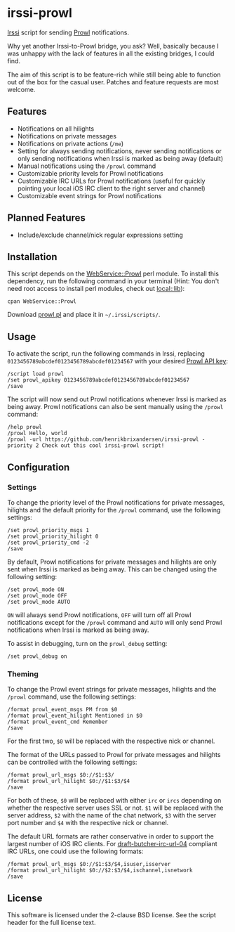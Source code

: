 # irssi-prowl

[Irssi](http://www.irssi.org/) script for sending [Prowl](http://www.prowlapp.com/) notifications.

Why yet another Irssi-to-Prowl bridge, you ask?
Well, basically because I was unhappy with the lack of features in all the existing bridges, I could find.

The aim of this script is to be feature-rich while still being able to function out of the box for the casual user.
Patches and feature requests are most welcome.

## Features

* Notifications on all hilights
* Notifications on private messages
* Notifications on private actions (``/me``)
* Setting for always sending notifications, never sending notifications or only sending notifications when Irssi is marked as being away (default)
* Manual notifications using the ``/prowl`` command
* Customizable priority levels for Prowl notifications
* Customizable IRC URLs for Prowl notifications (useful for quickly pointing your local iOS IRC client to the right server and channel)
* Customizable event strings for Prowl notifications

## Planned Features

* Include/exclude channel/nick regular expressions setting

## Installation

This script depends on the
[WebService::Prowl](http://search.cpan.org/dist/WebService-Prowl/)
perl module. To install this dependency, run the following command in
your terminal (Hint: You don't need root access to install perl
modules, check out
[local::lib](http://search.cpan.org/dist/local-lib/)):

    cpan WebService::Prowl

Download
[prowl.pl](https://raw.github.com/henrikbrixandersen/irssi-prowl/master/prowl.pl)
and place it in ``~/.irssi/scripts/``.

## Usage

To activate the script, run the following commands in Irssi, replacing
``0123456789abcdef0123456789abcdef01234567`` with your desired [Prowl
API key](https://www.prowlapp.com/api_settings.php):

    /script load prowl
    /set prowl_apikey 0123456789abcdef0123456789abcdef01234567
    /save

The script will now send out Prowl notifications whenever Irssi is
marked as being away. Prowl notifications can also be sent manually
using the ``/prowl`` command:

    /help prowl
    /prowl Hello, world
    /prowl -url https://github.com/henrikbrixandersen/irssi-prowl -priority 2 Check out this cool irssi-prowl script!

## Configuration

### Settings

To change the priority level of the Prowl notifications for private
messages, hilights and the default priority for the ``/prowl``
command, use the following settings:

    /set prowl_priority_msgs 1
    /set prowl_priority_hilight 0
    /set prowl_priority_cmd -2
    /save

By default, Prowl notifications for private messages and hilights are
only sent when Irssi is marked as being away. This can be changed
using the following setting:

    /set prowl_mode ON
    /set prowl_mode OFF
    /set prowl_mode AUTO

``ON`` will always send Prowl notifications, ``OFF`` will turn off all
Prowl notifications except for the ``/prowl`` command and ``AUTO``
will only send Prowl notifications when Irssi is marked as being away.

To assist in debugging, turn on the ``prowl_debug`` setting:

    /set prowl_debug on

### Theming

To change the Prowl event strings for private messages, hilights and
the ``/prowl`` command, use the following settings:

    /format prowl_event_msgs PM from $0
    /format prowl_event_hilight Mentioned in $0
    /format prowl_event_cmd Remember
    /save

For the first two, ``$0`` will be replaced with the respective nick or channel.

The format of the URLs passed to Prowl for private messages and
hilights can be controlled with the following settings:

    /format prowl_url_msgs $0://$1:$3/
    /format prowl_url_hilight $0://$1:$3/$4
    /save

For both of these, ``$0`` will be replaced with either ``irc`` or
``ircs`` depending on whether the respective server uses SSL or
not. ``$1`` will be replaced with the server address, ``$2`` with the
name of the chat network, ``$3`` with the server port number and
``$4`` with the respective nick or channel.

The default URL formats are rather conservative in order to support
the largest number of iOS IRC clients. For
[draft-butcher-irc-url-04](http://tools.ietf.org/html/draft-butcher-irc-url-04)
compliant IRC URLs, one could use the following formats:

    /format prowl_url_msgs $0://$1:$3/$4,isuser,isserver
    /format prowl_url_hilight $0://$2:$3/$4,ischannel,isnetwork
    /save

## License

This software is licensed under the 2-clause BSD license. See the
script header for the full license text.
